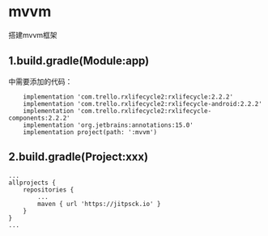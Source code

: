 # mvvm
搭建mvvm框架
## 1.build.gradle(Module:app)
中需要添加的代码：
```
    implementation 'com.trello.rxlifecycle2:rxlifecycle:2.2.2'
    implementation 'com.trello.rxlifecycle2:rxlifecycle-android:2.2.2'
    implementation 'com.trello.rxlifecycle2:rxlifecycle-components:2.2.2'
    implementation 'org.jetbrains:annotations:15.0'
    implementation project(path: ':mvvm')

```
## 2.build.gradle(Project:xxx)
```
...
allprojects {
    repositories {
        ...
        maven { url 'https://jitpsck.io' }
    }
}
...
```
